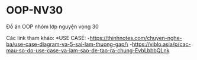 # OOP-NV30
Đồ án OOP nhóm lớp nguyện vọng 30

Các link tham khảo:
*USE CASE:
-https://thinhnotes.com/chuyen-nghe-ba/use-case-diagram-va-5-sai-lam-thuong-gap/\
-https://viblo.asia/p/cac-mau-so-do-use-case-va-lam-sao-de-tao-ra-chung-EvbLbbbQLnk
